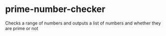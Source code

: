 # prime-number-checker
Checks a range of numbers and outputs a list of numbers and whether they are prime or not
